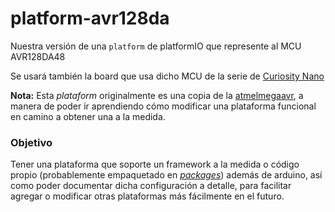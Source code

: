 # platform-avr128da
Nuestra versión de una `platform` de platformIO que represente al MCU AVR128DA48

Se usará también la board que usa dicho MCU de la serie de [Curiosity Nano](https://www.microchip.com/en-us/development-tool/EV35L43A)

**Nota:**
Esta *plataform* originalmente es una copia de la [atmelmegaavr](https://registry.platformio.org/platforms/platformio/atmelmegaavr), a manera de poder ir aprendiendo cómo modificar una plataforma funcional en camino a obtener una a la medida.

### **Objetivo**
Tener una plataforma que soporte un framework a la medida o código propio (probablemente empaquetado en *[packages](https://docs.platformio.org/en/latest/librarymanager/creating.html)*) además de arduino, así como poder documentar dicha configuración a detalle, para facilitar agregar o modificar otras plataformas más fácilmente en el futuro.
